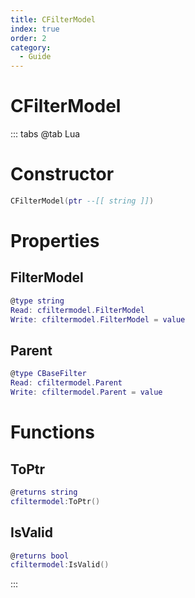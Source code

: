 ```yaml
---
title: CFilterModel
index: true
order: 2
category:
  - Guide
---
```


# CFilterModel

::: tabs
@tab Lua
# Constructor
```lua
CFilterModel(ptr --[[ string ]])
```
# Properties
## FilterModel 
```lua
@type string
Read: cfiltermodel.FilterModel
Write: cfiltermodel.FilterModel = value
```
## Parent 
```lua
@type CBaseFilter
Read: cfiltermodel.Parent
Write: cfiltermodel.Parent = value
```
# Functions
## ToPtr
```lua
@returns string
cfiltermodel:ToPtr()
```
## IsValid
```lua
@returns bool
cfiltermodel:IsValid()
```

:::